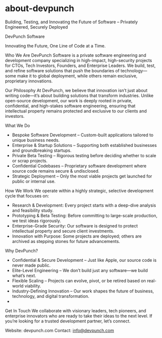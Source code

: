 # about-devpunch
Building, Testing, and Innovating the Future of Software – Privately Engineered, Securely Deployed

DevPunch Software

Innovating the Future, One Line of Code at a Time.

Who We Are
DevPunch Software is a private software engineering and development company specializing in high-impact, high-security projects for CTOs, Tech Investors, Founders, and Enterprise Leaders. We build, test, and refine software solutions that push the boundaries of technology—some make it to global deployment, while others remain exclusive, proprietary innovations.

Our Philosophy
At DevPunch, we believe that innovation isn’t just about writing code—it’s about building solutions that transform industries. Unlike open-source development, our work is deeply rooted in private, confidential, and high-stakes software engineering, ensuring that intellectual property remains protected and exclusive to our clients and investors.

What We Do
- Bespoke Software Development – Custom-built applications tailored to unique business needs.
- Enterprise & Startup Solutions – Supporting both established businesses and groundbreaking startups.
- Private Beta Testing – Rigorous testing before deciding whether to scale or scrap projects.
- Confidential Codebases – Proprietary software development where source code remains secure & undisclosed.
- Strategic Deployment – Only the most viable projects get launched for public or internal use.
  
How We Work
We operate within a highly strategic, selective development cycle that focuses on:
- Research & Development: Every project starts with a deep-dive analysis and feasibility study.
- Prototyping & Beta Testing: Before committing to large-scale production, we test ideas rigorously.
- Enterprise-Grade Security: Our software is designed to protect intellectual property and secure client investments.
- Innovation with Purpose: Some projects are deployed; others are archived as stepping stones for future advancements.
  
Why DevPunch?
- Confidential & Secure Development – Just like Apple, our source code is never made public.
- Elite-Level Engineering – We don’t build just any software—we build what’s next.
- Flexible Scaling – Projects can evolve, pivot, or be retired based on real-world viability.
 - Industry-Defining Innovation – Our work shapes the future of business, technology, and digital transformation.
 - 
Get In Touch
We collaborate with visionary leaders, tech pioneers, and enterprise innovators who are ready to take their ideas to the next level. If you’re looking for a trusted development partner, let’s connect.

Website: devpunch.com
Contact: info@devpunch.com
